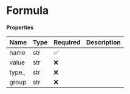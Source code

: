 # Formula

**Properties**

| Name   | Type | Required | Description |
| :----- | :--- | :------- | :---------- |
| name   | str  | ✅       |             |
| value  | str  | ❌       |             |
| type\_ | str  | ❌       |             |
| group  | str  | ❌       |             |

<!-- This file was generated by liblab | https://liblab.com/ -->

